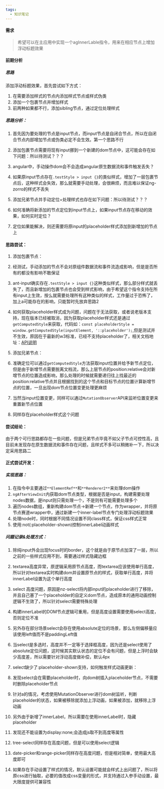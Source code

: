 ```yaml
---
tags:
  - 知识笔记
---
```

#### 需求
>希望可以在主应用中实现一个agInnerLable指令，用来在相应节点上增加浮动标题效果

#### 前期分析

##### 思路
添加浮动标题效果，首先尝试如下方式：

1. 在需要添加样式的节点内添加样式节点或样式伪类
2. 添加一个包裹节点并增加样式
3. 前两种如果都不行，添加sibling节点，通过定位处理样式

##### 思路分析：

1. 首先因为要处理的节点是input节点，而input节点是自闭合节点，所以在自闭合节点内部增加节点或伪类必定不会生效。第一个思路不行
2. 添加包裹节点需要将现有input挪到一个新建的dom节点中，这可能会存在如下问题：所以待测试？？？

1. angular中，手动操作dom会不会造成angular原生数据流和事件触发丢失？
2. 如果原input节点存在`.testStyle > input {}`的类似样式，增加了一层包裹节点后，这种样式会失效，那么就需要手动处理，会很麻烦，而且难以保证ng-zorro的样式不丢失

3. 添加兄弟节点并手动定位+处理样式也存在如下问题：所以待测试？？？

1. 如何准确将新添加的节点定位到input节点上，如果input节点存在移动的效果，如何实时定位？
2. 定位如果能解决，则还需要将原input的placeholder样式添加到新增加的节点上

#### 思路尝试：

1. 添加包裹节点：

1. 经测试，手动添加的节点不会对原组件数据流和事件流造成影响，但是是否所有的都没有影响不敢保证
2. ant-input确实存在`.testStyle > input {}`这种类似样式，那么部分样式就丢失了，而且新增加的包裹节点也会受到样式影响，由于希望这个指令支持在所有input上生效，按么就需要处理所有这种类似的样式，工作量过于恐怖了，加上a可能存在的影响，只能暂时先放弃思路2
3. 如何获取placeholder样式成为问题，问题在于无法获取，或者说老版本支持，现在版本已经被取消，因为获取placeholder样式还是通过`getComputedStyle`来获取，代码如：`const placeholderStyle = window.getComputedStyle(inputElement, '::placeholder');`,但是测试并不生效，原因在于最新的w3标准，已经不支持placeholder了，相关文档地址：[API说明](https://developer.mozilla.org/en-US/docs/Web/API/Window/getComputedStyle)

2. 添加兄弟节点：

1. 准确定位可以通过`getComputedStyle`方法获取input位置并给予新节点定位，但是由于新增节点需要脱离文档流，那么上层节点的position:relative会对新增节点的位置造成影响，那么处理的时候就需要递归往上找最近的position:relative节点并且根据找到的这个节点和目标节点的位置计算新增节点的位置，一旦出现dom节点位置变更处理更麻烦
2. 当然当input位置变更，同样可以通过`MutationObserver`API来监听位置变更来重置新节点位置
3. 同样存在placeholder样式这个问题

#### 尝试结论：

由于两个可行思路都存在一些问题，但是兄弟节点毕竟不如父子节点可控性高，且目前未发现存在原生数据流和事件存在问题，且样式不多可以稍微补一下，所以决定采用思路二

#### 正式尝试开发：

##### 实现思路：

1. 在指令中主要通过`**ElementRef**`和`**Renderer2**`来处理dom操作
2. `ngAfterViewInit`内获取dom节点类型，根据是否是input，构建需要处理nodes数据，是input则只需处理一个，不是则有可能需要处理多个
3. 遍历nodes数组，重新构建dom节点->新建一个节点，作为wrapper，并将原节点赛道wrapper中，通过新建一个inner-label节点专门处理浮动标题效果
4. 处理node时，同时根据不同情况设置不同class样式，保证css样式正常
5. 使用:not(:placeholder-shown)控制innerLabel动画样式

##### 问题记录&处理方式：

1. 除纯input外会出现focus时的border，这个就是由于原节点加深了一层，所以之前的一些样式应用不到，需要通过样式隐藏边框
2. textarea高度异常，原逻辑采用原节点高度，而textarea应该使用单行高度，所以针对textarea实时构建dom并设置原节点的样式，获取单行高度，并将innerLabel设置为这个单行高度
3. select 高度问题，原因是nz-select将内部input的placeholder进行了移除，并且自己塞了一个placeholder的自定义dom节点，造成原本的通用动画控制逻辑不生效了，所以针对select需要特殊处理

1. 构建innerLabel的DOM节点逻辑可重用，但是高度设置需要使用select高度，否则定位不准
2. 另外存在部分场景select会存在使用absolute定位的场景，那么左侧偏移量应该使用left值而不是paddingLeft值
3. 当select是多选时，高度并不一定等于选择框高度，因为还是select使用了absolute定位问题，这时候其实默认状态的定位不会有问题，但是上浮时会缺少高度差，所以需要针对浮动高度做补偿，默认4px

4. select缺少了:placeholder-shown支持，如何触发样式动画更新：

1. 发现select会在需要placeholder时，向dom树插入placeholder节点，不需要时删除placeholder节点
2. 针对a的情况，考虑使用MutationObserver进行dom树监听，判断placeholder的状态，如果被移除就添加上浮动画，如果被添加，就移除上浮动画
3. 另外由于新增了innerLabel，所以需要在使用innerLabel时，隐藏placeholder

1. 发现还不能设置为display:none;会造成js取不到高度等属性

5. tree-select同样存在高度问题，但是可以使用select逻辑
6. date-picker和range-picker同样存在高度问题，但是相对简单，使用最大高度即可
7. 如果存在手动设置了样式的情况，默认设置可能就会样式上出问题了，所以将原css进行抽取，必要的值改成css变量的形式，并支持通过入参手动设置，最大限度提供可兼容性